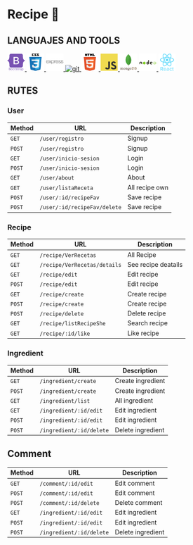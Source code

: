 # Recipe 🥘

## LANGUAJES AND TOOLS

<p align="left">
  <a href="https://getbootstrap.com" target="_blank" rel="noreferrer"> <img src="https://raw.githubusercontent.com/devicons/devicon/master/icons/bootstrap/bootstrap-plain-wordmark.svg" alt="bootstrap" width="40" height="40"/> </a>
 <a href="https://www.w3schools.com/css/" target="_blank" rel="noreferrer"> <img src="https://raw.githubusercontent.com/devicons/devicon/master/icons/css3/css3-original-wordmark.svg" alt="css3" width="40" height="40"/> </a> <a href="https://expressjs.com" target="_blank" rel="noreferrer"> <img src="https://raw.githubusercontent.com/devicons/devicon/master/icons/express/express-original-wordmark.svg" alt="express" width="40" height="40"/> </a> <a href="https://git-scm.com/" target="_blank" rel="noreferrer"> <img src="https://www.vectorlogo.zone/logos/git-scm/git-scm-icon.svg" alt="git" width="40" height="40"/> </a> <a href="https://www.w3.org/html/" target="_blank" rel="noreferrer"> <img src="https://raw.githubusercontent.com/devicons/devicon/master/icons/html5/html5-original-wordmark.svg" alt="html5" width="40" height="40"/> </a> <a href="https://developer.mozilla.org/en-US/docs/Web/JavaScript" target="_blank" rel="noreferrer"> <img src="https://raw.githubusercontent.com/devicons/devicon/master/icons/javascript/javascript-original.svg" alt="javascript" width="40" height="40"/> </a> <a href="https://www.mongodb.com/" target="_blank" rel="noreferrer"> <img src="https://raw.githubusercontent.com/devicons/devicon/master/icons/mongodb/mongodb-original-wordmark.svg" alt="mongodb" width="40" height="40"/> </a> <a href="https://nodejs.org" target="_blank" rel="noreferrer"> <img src="https://raw.githubusercontent.com/devicons/devicon/master/icons/nodejs/nodejs-original-wordmark.svg" alt="nodejs" width="40" height="40"/> </a> <a href="https://reactjs.org/" target="_blank" rel="noreferrer"> <img src="https://raw.githubusercontent.com/devicons/devicon/master/icons/react/react-original-wordmark.svg" alt="react" width="40" height="40"/> </a> </p>

## RUTES


### User

| Method | URL | Description |
|--------|-----|-------------|
| `GET` | `/user/registro` | Signup |
| `POST`| `/user/registro` | Signup |
| `GET` | `/user/inicio-sesion` | Login |
| `POST`| `/user/inicio-sesion` | Login |
| `GET` | `/user/about` | About |
| `GET` | `/user/listaReceta` | All recipe own |
| `POST` | `/user/:id/recipeFav` | Save recipe |
| `POST` | `/user/:id/recipeFav/delete` | Save recipe |


### Recipe

| Method | URL | Description |
|--------|-----|-------------|
| `GET` | `/recipe/VerRecetas` | All Recipe |
| `GET` | `/recipe/VerRecetas/details` | See recipe deatails |
| `GET` |	`/recipe/edit` | Edit recipe | 
| `POST`| `/recipe/edit` | Edit recipe |
| `GET` | `/recipe/create`| Create recipe |
| `POST`| `/recipe/create`| Create recipe |
| `POST`| `/recipe/delete`| Delete recipe | 
| `GET`| `/recipe/listRecipeShe`| Search recipe | 
| `GET`| `/recipe/:id/like`| Like recipe | 


### Ingredient

| Method | URL | Description |
|--------|-----|-------------|
| `GET` | `/ingredient/create` | Create ingredient |
| `POST`| `/ingredient/create` | Create ingredient |
| `GET` | `/ingredient/list` | All ingredient |
| `GET` |	`/ingredient/:id/edit` | Edit ingredient |
| `POST` |	`/ingredient/:id/edit` | Edit ingredient |
| `POST`| `/ingredient/:id/delete` | Delete ingredient |

## Comment

| Method | URL | Description |
|--------|-----|-------------|
| `GET` | `/comment/:id/edit` | Edit comment |
| `POST`| `/comment/:id/edit` | Edit comment |
| `POST` | `/comment/:id/delete` | Delete comment |
| `GET` |	`/ingredient/:id/edit` | Edit ingredient |
| `POST` |	`/ingredient/:id/edit` | Edit ingredient |
| `POST`| `/ingredient/:id/delete` | Delete ingredient |




